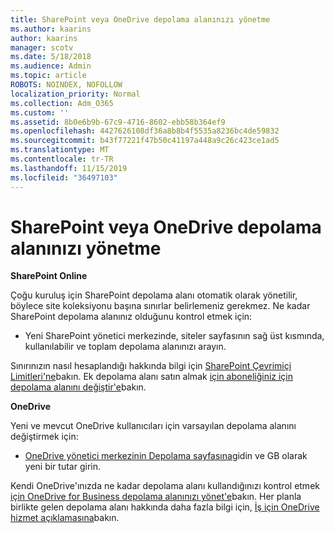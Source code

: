 ```yaml
---
title: SharePoint veya OneDrive depolama alanınızı yönetme
ms.author: kaarins
author: kaarins
manager: scotv
ms.date: 5/18/2018
ms.audience: Admin
ms.topic: article
ROBOTS: NOINDEX, NOFOLLOW
localization_priority: Normal
ms.collection: Adm_O365
ms.custom: ''
ms.assetid: 8b0e6b9b-67c9-4716-8602-ebb58b364ef9
ms.openlocfilehash: 4427626108df36a8b8b4f5535a8236bc4de59832
ms.sourcegitcommit: b43f77221f47b50c41197a448a9c26c423ce1ad5
ms.translationtype: MT
ms.contentlocale: tr-TR
ms.lasthandoff: 11/15/2019
ms.locfileid: "36497103"
---
```

# <a name="manage-your-sharepoint-or-onedrive-storage"></a>SharePoint veya OneDrive depolama alanınızı yönetme

 **SharePoint Online**
  
Çoğu kuruluş için SharePoint depolama alanı otomatik olarak yönetilir, böylece site koleksiyonu başına sınırlar belirlemeniz gerekmez. Ne kadar SharePoint depolama alanınız olduğunu kontrol etmek için:
  
- Yeni SharePoint yönetici merkezinde, siteler sayfasının sağ üst kısmında, kullanılabilir ve toplam depolama alanınızı arayın.
    
Sınırınızın nasıl hesaplandığı hakkında bilgi için [SharePoint Çevrimiçi Limitleri'ne](https://go.microsoft.com/fwlink/p/?LinkID=856113)bakın. Ek depolama alanı satın almak [için aboneliğiniz için depolama alanını değiştir'e](https://go.microsoft.com/fwlink/?linkid=866428)bakın.
  
 **OneDrive**
  
Yeni ve mevcut OneDrive kullanıcıları için varsayılan depolama alanını değiştirmek için:
  
- [OneDrive yönetici merkezinin Depolama sayfasına](https://admin.onedrive.com/?v=StorageSettings)gidin ve GB olarak yeni bir tutar girin.
    
Kendi OneDrive'ınızda ne kadar depolama alanı kullandığınızı kontrol etmek [için OneDrive for Business depolama alanınızı yönet'e](https://go.microsoft.com/fwlink/?linkid=866429)bakın. Her planla birlikte gelen depolama alanı hakkında daha fazla bilgi için, [İş için OneDrive hizmet açıklamasına](https://go.microsoft.com/fwlink/p/?LinkID=826071)bakın.
  

